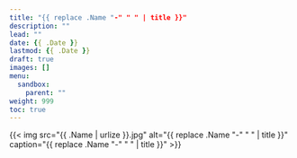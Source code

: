 ```yaml
---
title: "{{ replace .Name "-" " " | title }}"
description: ""
lead: ""
date: {{ .Date }}
lastmod: {{ .Date }}
draft: true
images: []
menu: 
  sandbox:
    parent: ""
weight: 999
toc: true
---
```


<!-- Sourced from https://raw.githubusercontent.com/h-enk/doks/master/archetypes/docs.md -->

{{< img src="{{ .Name | urlize }}.jpg" alt="{{ replace .Name "-" " " | title }}" caption="{{ replace .Name "-" " " | title }}" >}}